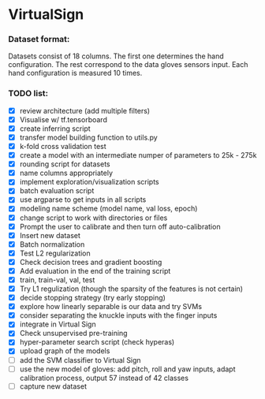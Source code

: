 # VirtualSign

### Dataset format:
Datasets consist of 18 columns. The first one determines the hand configuration. The rest correspond to the data gloves sensors input.  Each hand configuration is measured 10 times.

### TODO list:
- [x] review architecture (add multiple filters)
- [x] Visualise w/ tf.tensorboard
- [x] create inferring script
- [x] transfer model building function to utils.py
- [x] k-fold cross validation test
- [x] create a model with an intermediate numper of parameters to 25k - 275k
- [x] rounding script for datasets
- [x] name columns appropriately
- [x] implement exploration/visualization scripts
- [x] batch evaluation script
- [x] use argparse to get inputs in all scripts
- [x] modeling name scheme (model name, val loss, epoch)
- [x] change script to work with directories or files
- [x] Prompt the user to calibrate and then turn off auto-calibration
- [x] Insert new dataset
- [x] Batch normalization
- [x] Test L2 regularization
- [x] Check decision trees and gradient boosting
- [x] Add evaluation in the end of the training script
- [x] train, train-val, val, test
- [x] Try L1 regulization (though the sparsity of the features is not certain)
- [x] decide stopping strategy (try early stopping)
- [x] explore how linearly separable is our data and try SVMs
- [x] consider separating the knuckle inputs with the finger inputs
- [x] integrate in Virtual Sign
- [x] Check unsupervised pre-training
- [x] hyper-parameter search script (check hyperas)
- [x] upload graph of the models
- [ ] add the SVM classifier to Virtual Sign
- [ ] use the new model of gloves: add pitch, roll and yaw inputs, adapt calibration process, output 57 instead of 42 classes
- [ ] capture new dataset

